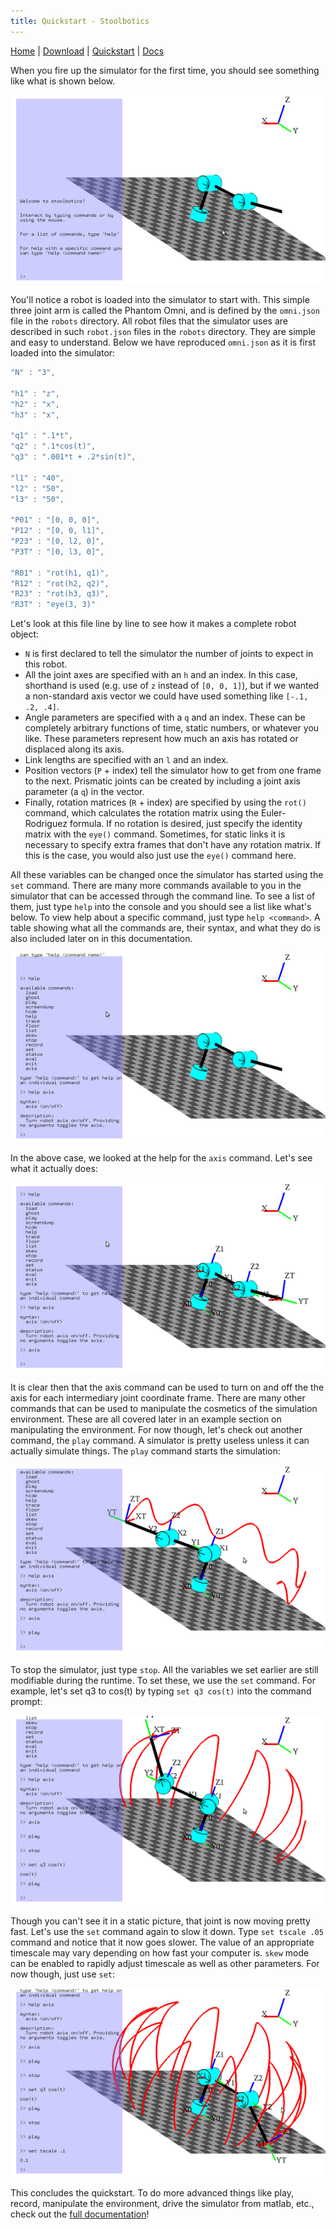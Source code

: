 ```yaml
---
title: Quickstart - Stoolbotics
---
```


[Home](/projects/stoolbotics/)
|
[Download](/projects/stoolbotics/download/)
|
[Quickstart](/projects/stoolbotics/quickstart/)
|
[Docs](/projects/stoolbotics/docs/)

When you fire up the simulator for the first time, you should see something like what is shown below.

![](/stoolbotics/1.png)

You'll notice a robot is loaded into the simulator to start with. This simple three joint arm is called the Phantom Omni, and is defined by the `omni.json` file in the `robots` directory. All robot files that the simulator uses are described in such `robot.json` files in the `robots` directory. They are simple and easy to understand. Below we have reproduced `omni.json` as it is first loaded into the simulator:

```javascript
"N" : "3",

"h1" : "z",
"h2" : "x",
"h3" : "x",

"q1" : ".1*t",
"q2" : ".1*cos(t)",
"q3" : ".001*t + .2*sin(t)",

"l1" : "40",
"l2" : "50",
"l3" : "50",

"P01" : "[0, 0, 0]",
"P12" : "[0, 0, l1]",
"P23" : "[0, l2, 0]",
"P3T" : "[0, l3, 0]",

"R01" : "rot(h1, q1)",
"R12" : "rot(h2, q2)",
"R23" : "rot(h3, q3)",
"R3T" : "eye(3, 3)"
```

Let's look at this file line by line to see how it makes a complete robot object:

- `N` is first declared to tell the simulator the number of joints to expect in this robot.
- All the joint axes are specified with an `h` and an index. In this case, shorthand is used (e.g. use of `z` instead of `[0, 0, 1]`), but if we wanted a non-standard axis vector we could have used something like `[-.1, .2, .4]`.
- Angle parameters are specified with a `q` and an index. These can be completely arbitrary functions of time, static numbers, or whatever you like. These parameters represent how much an axis has rotated or displaced along its axis.
- Link lengths are specified with an `l` and an index.
- Position vectors (`P` + index) tell the simulator how to get from one frame to the next. Prismatic joints can be created by including a joint axis parameter (a `q`) in the vector.
- Finally, rotation matrices (`R` + index) are specified by using the `rot()` command, which calculates the rotation matrix using the Euler-Rodriguez formula. If no rotation is desired, just specify the identity matrix with the `eye()` command. Sometimes, for static links it is necessary to specify extra frames that don't have any rotation matrix. If this is the case, you would also just use the `eye()` command here.

All these variables can be changed once the simulator has started using the `set` command. There are many more commands available to you in the simulator that can be accessed through the command line. To see a list of them, just type `help` into the console and you should see a list like what's below. To view help about a specific command, just type `help <command>`. A table showing what all the commands are, their syntax, and what they do is also included later on in this documentation.

![](/stoolbotics/3.png)

In the above case, we looked at the help for the `axis` command. Let's see what it actually does:

![](/stoolbotics/4.png)

It is clear then that the axis command can be used to turn on and off the the axis for each intermediary joint coordinate frame. There are many other commands that can be used to manipulate the cosmetics of the simulation environment. These are all covered later in an example section on manipulating the environment. For now though, let's check out another command, the `play` command. A simulator is pretty useless unless it can actually simulate things. The `play` command starts the simulation:

![](/stoolbotics/5.png)

To stop the simulator, just type `stop`. All the variables we set earlier are still modifiable during the runtime. To set these, we use the `set` command. For example, let's set q3 to cos(t) by typing `set q3 cos(t)` into the command prompt:

![](/stoolbotics/6.png)

Though you can't see it in a static picture, that joint is now moving pretty fast. Let's use the `set` command again to slow it down. Type `set tscale .05` command and notice that it now goes slower. The value of an appropriate timescale may vary depending on how fast your computer is. `skew` mode can be enabled to rapidly adjust timescale as well as other parameters. For now though, just use `set`:

![](/stoolbotics/7.png)

This concludes the quickstart. To do more advanced things like play, record, manipulate the environment, drive the simulator from matlab, etc., check out the [full documentation](/projects/stoolbotics/docs/)!
